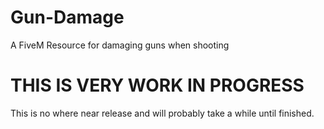 # Gun-Damage
A FiveM Resource for damaging guns when shooting

# THIS IS VERY WORK IN PROGRESS
This is no where near release and will probably take a while until finished.
